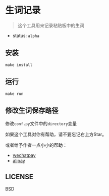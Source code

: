 # 生词记录

> 这个工具用来记录粘贴板中的生词

- status: `alpha`


## 安装

`make install`

## 运行

`make run`


## 修改生词保存路径

修改`conf.py`文件中的`directory`变量

如果这个工具对你有帮助，请不要忘记右上方Star。

或者给予作者一点小小的帮助：

- [wechatpay](http://ww1.sinaimg.cn/large/c53b1907ly1fdnmuimjukj20yi1auaek)
- [alipay](http://ww1.sinaimg.cn/large/c53b1907ly1fdnmwtm2v7j20go0p0mz7)

## LICENSE

BSD
